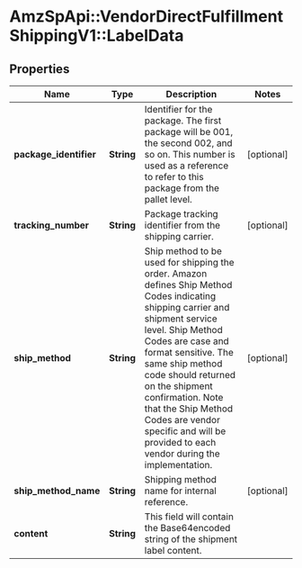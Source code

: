 # AmzSpApi::VendorDirectFulfillmentShippingV1::LabelData

## Properties
Name | Type | Description | Notes
------------ | ------------- | ------------- | -------------
**package_identifier** | **String** | Identifier for the package. The first package will be 001, the second 002, and so on. This number is used as a reference to refer to this package from the pallet level. | [optional] 
**tracking_number** | **String** | Package tracking identifier from the shipping carrier. | [optional] 
**ship_method** | **String** | Ship method to be used for shipping the order. Amazon defines Ship Method Codes indicating shipping carrier and shipment service level. Ship Method Codes are case and format sensitive. The same ship method code should returned on the shipment confirmation. Note that the Ship Method Codes are vendor specific and will be provided to each vendor during the implementation. | [optional] 
**ship_method_name** | **String** | Shipping method name for internal reference. | [optional] 
**content** | **String** | This field will contain the Base64encoded string of the shipment label content. | 

